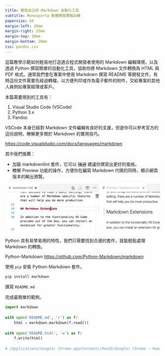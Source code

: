 ```yaml
---
title: 開發自己的 Markdown 自動化工具
subtitle: Monosparta 軟體開發實戰訓練
papersize: A4
margin-left: 20mm
margin-right: 25mm
margin-top: 10mm
margin-bottom: 20mm
css: pandoc.css
---
```


這篇教學示範如何輕易地打造適合程式開發者使用的 Markdown 編輯環境，以及透過 Python 撰寫簡單的自動化工具，協助你將 Markdown 文件轉換為 HTML 與 PDF 格式。通常我們會在專案中使用 Markdown 撰寫 README 等開發文件，有時這份文件需要先經過轉檔，以方便列印或作為電子郵件的附件，交給專案的其他人員例如專案經理或客戶。

本篇需要用到的工具有：

1. Visual Studio Code (VSCode)
2. Python 3.x
3. Pandoc

VSCode 本身已經對 Markdown 文件編輯有良好的支援，但是你可以參考官方的這份說明，瞭解更多關於 Markdown 的實用技巧。

https://code.visualstudio.com/docs/languages/markdown

其中我們推薦：

* 加裝 markdownlint 套件，它可以 ~~強迫~~ 建議你撰寫出更好的風格。
* 瞭解 Preview 功能的操作，方便你在編寫 Markdown 代碼的同時，顯示網頁版本的輸出預覽。

![vscode + markdown](vscode-markdown.jpg)

Python 具有易學易用的特性，我們只需要找到合適的套件，就能輕鬆處理 Markdown 的轉換。

Python-Markdown
https://github.com/Python-Markdown/markdown

使用 `pip` 安裝 Python-Markdown 套件。

``` bash
pip install markdown
```

撰寫 `README.md`

完成最簡單的範例。

``` python
import markdown

with open('README.md', 'r') as f:
    html = markdown.markdown(f.read())

with open('README.html', 'w') as f:
    f.write(html)

# /Applications/Google\ Chrome.app/Contents/MacOS/Google\ Chrome --headless --print-to-pdf=README.pdf --disable-gpu README.html
```

